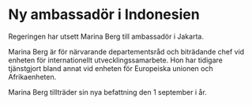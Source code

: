# Ny ambassadör i Indonesien

Regeringen har utsett Marina Berg till ambassadör i Jakarta.


Marina Berg är för närvarande departementsråd och biträdande chef vid enheten för internationellt utvecklingssamarbete. Hon har tidigare tjänstgjort bland annat vid enheten för Europeiska unionen och Afrikaenheten.

Marina Berg tillträder sin nya befattning den 1 september i år.
